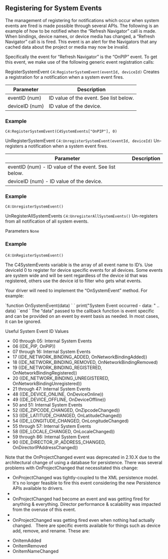 ## Registering for System Events

The management of registering for notifications which occur when system events are fired is made possible through several APIs. The following is an example of how to be notified when the “Refresh Navigator” call is made. When bindings, device names, or device media has changed, a “Refresh Navigator” call is is fired. This event is an alert for the Navigators that any cached data about the project or media may now be invalid.

Specifically the event for “Refresh Navigator” is the “OnPIP” event.  To get this event,  we make use of the following generic event registration calls:

RegisterSystemEvent
`C4:RegisterSystemEvent(eventId, deviceId)`
Creates a registration for a notification when a system event fires.

| Parameter | Description |
| --- | --- |
| eventID (num) | ID value of the event. See list below. |
| deviceID (num) | ID value of the device. |

### Example
`C4:RegisterSystemEvent(C4SystemEvents["OnPIP"], 0)`


UnRegisterSystemEvent
`C4:UnregisterSystemEvent(eventId, deviceId)`
Un-registers  a notification when a system event fires.

| Parameter | Description |
| --- | --- |
| eventID (num) - ID value of the event. See list below. |
| deviceID (num) - ID value of the device. |
 
### Example
`C4:UnregisterSystemEvent()`


UnRegisterAllSystemEvents
`C4:UnregisterAllSystemEvents()`
Un-registers from all notification of all system events.

Parameters
`None`

### Example
`C4:UnRegisterSystemEvent()`
 

The C4SystemEvents variable is the array of all event name to ID’s. Use deviceId 0 to register for device specific events for all devices. Some events are system wide and will be sent regardless of the device id that was registered, others use the device id to filter who gets what events.

Your driver will need to implement the “OnSystemEvent” method. For example:

\`function OnSystemEvent(data)
\` \` print("System Event occurred - data: " .. data)
\`\`end
\`
The “data” passed to the callback function is event specific and can be provided on an event by event basis as needed.  In most cases, it can be ignored.

Useful System Event ID Values
- 00 through 05: Internal System Events
- 06 ((DE\_PIP, OnPIP))
- 07 through 16:  Internal System Events
- 17 ((DE\_NETWORK\_BINDING\_ADDED, OnNetworkBindingAdded))
- 18 ((DE\_NETWORK\_BINDING\_REMOVED, OnNetworkBindingRemoved)
- 19 ((DE\_NETWORK\_BINDING\_REGISTERED, OnNetworkBindingRegistered))
- 20 ((DE\_NETWORK\_BINDING\_UNREGISTERED, OnNetworkBindingUnregistered))
- 21 through 47: Internal System Events
- 48 ((DE\_DEVICE\_ONLINE, OnDeviceOnline))
- 49 ((DE\_DEVICE\_OFFLINE, OnDeviceOffline))
- 50 and 51: Internal System Events
- 52 ((DE\_ZIPCODE\_CHANGED, OnZipcodeChanged))
- 53 ((DE\_LATITUDE\_CHANGED, OnLatitudeChanged))
- 54 ((DE\_LONGITUDE\_CHANGED, OnLongitudeChanged)
- 55 through 57: Internal System Events
- 58 ((DE\_LOCALE\_CHANGED, OnLocaleChanged))
- 59 through 86: Internal System Event
- 90 ((DE\_DIRECTOR\_IP\_ADDRESS\_CHANGED, OnDirectorIPAddressChanged))

Note that the OnProjectChanged event was deprecated in 2.10.X due to the architectural change of using a database for persistence. There was several problems with OnProjectChanged that necessitated this change:
 
- OnProjectChanged was tightly-coupled to the XML persistence model. It's no longer feasible to fire this event considering the new Persistence APIs available to drivers.
- 
- OnProjectChanged had become an event and was getting fired for anything & everything. Director performance & scalability was impacted from the overuse of this event.
- 
- OnProjectChanged was getting fired even when nothing had actually changed.
		 
There are specific events available for things such as device add, remove, and rename. These are:

* OnItemAdded
* OnItemRemoved
* OnItemNameChanged